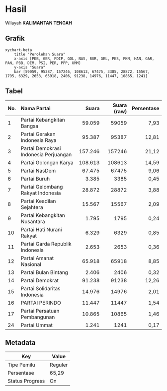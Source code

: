 # Hasil

Wilayah **KALIMANTAN TENGAH**

## Grafik

```mermaid
xychart-beta
    title "Perolehan Suara"
    x-axis [PKB, GER, PDIP, GOL, NAS, BUR, GEL, PKS, PKN, HAN, GAR, PAN, PBB, DEM, PSI, PER, PPP, UMM]
    y-axis "Suara"
    bar [59059, 95387, 157246, 108613, 67475, 3385, 28872, 15567, 1795, 6329, 2653, 65918, 2406, 91238, 14976, 11447, 10865, 1241]
```

## Tabel

| No. | Nama Partai                           | Suara   | Suara (raw) | Persentase |
|:--- |:------------------------------------- | -------:| -----------:| ----------:|
| 1   | Partai Kebangkitan Bangsa             | 59.059  | 59059       | 7,93       |
| 2   | Partai Gerakan Indonesia Raya         | 95.387  | 95387       | 12,81      |
| 3   | Partai Demokrasi Indonesia Perjuangan | 157.246 | 157246      | 21,12      |
| 4   | Partai Golongan Karya                 | 108.613 | 108613      | 14,59      |
| 5   | Partai NasDem                         | 67.475  | 67475       | 9,06       |
| 6   | Partai Buruh                          | 3.385   | 3385        | 0,45       |
| 7   | Partai Gelombang Rakyat Indonesia     | 28.872  | 28872       | 3,88       |
| 8   | Partai Keadilan Sejahtera             | 15.567  | 15567       | 2,09       |
| 9   | Partai Kebangkitan Nusantara          | 1.795   | 1795        | 0,24       |
| 10  | Partai Hati Nurani Rakyat             | 6.329   | 6329        | 0,85       |
| 11  | Partai Garda Republik Indonesia       | 2.653   | 2653        | 0,36       |
| 12  | Partai Amanat Nasional                | 65.918  | 65918       | 8,85       |
| 13  | Partai Bulan Bintang                  | 2.406   | 2406        | 0,32       |
| 14  | Partai Demokrat                       | 91.238  | 91238       | 12,26      |
| 15  | Partai Solidaritas Indonesia          | 14.976  | 14976       | 2,01       |
| 16  | PARTAI PERINDO                        | 11.447  | 11447       | 1,54       |
| 17  | Partai Persatuan Pembangunan          | 10.865  | 10865       | 1,46       |
| 24  | Partai Ummat                          | 1.241   | 1241        | 0,17       |


## Metadata

| Key             | Value   |
| --------------- | ------- |
| Tipe Pemilu     | Reguler |
| Persentase      | 65,29   |
| Status Progress | On      |



